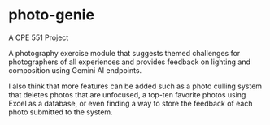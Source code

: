 # photo-genie
A CPE 551 Project

A photography exercise module that suggests themed challenges for photographers of all experiences and provides feedback on lighting and composition using Gemini AI endpoints. 

I also think that more features can be added such as a photo culling system that deletes photos that are unfocused, a top-ten favorite photos using Excel as a database, or even finding a way to store the feedback of each photo submitted to the system.
